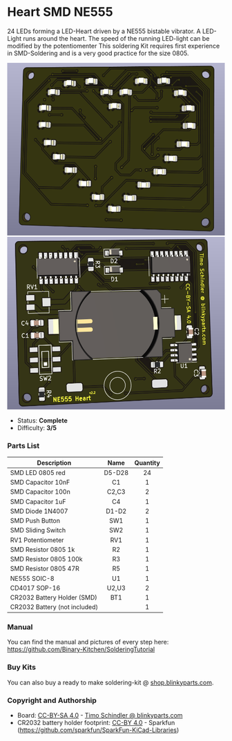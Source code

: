 # Heart SMD NE555
24 LEDs forming a LED-Heart driven by a NE555 bistable vibrator. A LED-Light runs around the heart. The speed of the running LED-light can be modified by the potentiomenter
This soldering Kit requires first experience in SMD-Soldering and is a very good practice for the size 0805.

<img src="images/front.png" height=400px alt="Heart SMD NE555 dual-led"> <img src="images/back.png" height=400px alt="Heart SMD NE555 dual led">

- Status: **Complete**
- Difficulty: **3/5**

### Parts List

| Description                   |  Name  | Quantity |
|-------------------------------|:------:|:--------:|
| SMD LED 0805 red              | D5-D28 |    24    |
| SMD Capacitor 10nF            |   C1   |     1    |
| SMD Capacitor 100n            |  C2,C3 |     2    |
| SMD Capacitor 1uF		|   C4	 |     1    |
| SMD Diode 1N4007              |  D1-D2 |     2    |
| SMD Push Button               |   SW1  |     1    |
| SMD Sliding Switch            |   SW2  |     1    |
| RV1 Potentiometer             |   RV1  |     1    |
| SMD Resistor 0805 1k          |   R2   |     1    |
| SMD Resistor 0805 100k        |   R3   |     1    |
| SMD Resistor 0805 47R         |   R5   |     1    |
| NE555 SOIC-8                  |   U1   |     1    |
| CD4017 SOP-16                 |  U2,U3 |     2    |
| CR2032 Battery Holder (SMD)   |   BT1  |     1    |
| CR2032 Battery (not included) |        |     1    |

### Manual
You can find the manual and pictures of every step here: https://github.com/Binary-Kitchen/SolderingTutorial

### Buy Kits

You can also buy a ready to make soldering-kit @ [shop.blinkyparts.com](https://shop.blinkyparts.com/de/SMD-LED-Herz-mit-NE555-SMD-Bausatz-mit-Herz/blink232542).

### Copyright and Authorship

- Board: [CC-BY-SA 4.0](https://creativecommons.org/licenses/by-sa/4.0/) - [Timo Schindler @ blinkyparts.com](https://shop.blinkyparts.com)
- CR2032 battery holder footprint: [CC-BY 4.0](https://creativecommons.org/licenses/by/4.0/) - Sparkfun (https://github.com/sparkfun/SparkFun-KiCad-Libraries)
